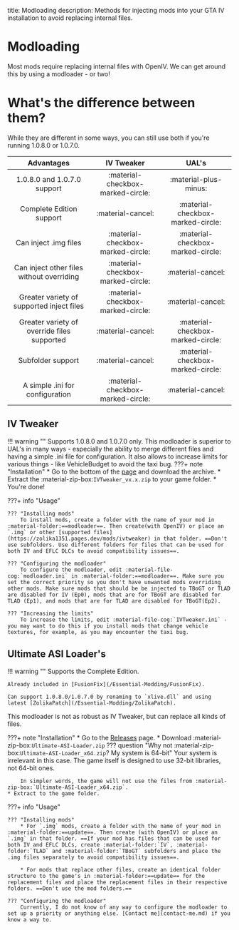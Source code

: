 title: Modloading
description: Methods for injecting mods into your GTA IV installation to avoid replacing internal files.

# Modloading
Most mods require replacing internal files with OpenIV. We can get around this by using a modloader - or two!

# What's the difference between them?
While they are different in some ways, you can still use both if you're running 1.0.8.0 or 1.0.7.0.

| Advantages | IV Tweaker | UAL's |
| :--------: | :--------: | :---: |
| 1.0.8.0 and 1.0.7.0 support | :material-checkbox-marked-circle: | :material-plus-minus: |
| Complete Edition support | :material-cancel: | :material-checkbox-marked-circle: |
| Can inject .img files | :material-checkbox-marked-circle: | :material-checkbox-marked-circle: |
| Can inject other files without overriding | :material-checkbox-marked-circle: | :material-cancel: |
| Greater variety of supported inject files | :material-checkbox-marked-circle: | :material-cancel: |
| Greater variety of override files supported | :material-cancel: | :material-checkbox-marked-circle: |
| Subfolder support | :material-cancel: | :material-checkbox-marked-circle: |
| A simple .ini for configuration | :material-checkbox-marked-circle: | :material-cancel: |

## IV Tweaker
!!! warning ""
    Supports 1.0.8.0 and 1.0.7.0 only.
This modloader is superior to UAL's in many ways - especially the ability to merge different files and having a simple .ini file for configuration. It also allows to increase limits for various things - like VehicleBudget to avoid the taxi bug.
???+ note "Installation"
    * Go to the bottom of the [page](https://zolika1351.pages.dev/mods/ivtweaker) and download the archive.
    * Extract the :material-zip-box:`IVTweaker_vx.x.zip` to your game folder.
    * You're done!

???+ info "Usage"

    ??? "Installing mods"
        To install mods, create a folder with the name of your mod in :material-folder:==modloader==. Then create(with OpenIV) or place an `.img` or other [supported files](https://zolika1351.pages.dev/mods/ivtweaker) in that folder. ==Don't use subfolders. Use different folders for files that can be used for both IV and EFLC DLCs to avoid compatibility issues==.

    ??? "Configuring the modloader"
        To configure the modloader, edit :material-file-cog:`modloader.ini` in :material-folder:==modloader==. Make sure you set the correct priority so you don't have unwanted mods overriding other mods. Make sure mods that should be be injected to TBoGT or TLAD are disabled for IV (Ep0), mods that are for TBoGT are disabled for TLAD (Ep1), and mods that are for TLAD are disabled for TBoGT(Ep2).

    ??? "Increasing the limits"
        To increase the limits, edit :material-file-cog:`IVTweaker.ini` - you may want to do this if you install mods that change vehicle textures, for example, as you may encounter the taxi bug.

## Ultimate ASI Loader's
!!! warning ""
    Supports the Complete Edition.
    
    Already included in [FusionFix](/Essential-Modding/FusionFix).
    
    Can support 1.0.8.0/1.0.7.0 by renaming to `xlive.dll` and using latest [ZolikaPatch](/Essential-Modding/ZolikaPatch).
This modloader is not as robust as IV Tweaker, but can replace all kinds of files.

???+ note "Installation"
    * Go to the [Releases](https://github.com/ThirteenAG/Ultimate-ASI-Loader/releases) page.
    * Download :material-zip-box:`Ultimate-ASI-Loader.zip`
    ??? question "Why not :material-zip-box:`Ultimate-ASI-Loader_x64.zip`? My system is 64-bit"
        Your system is irrelevant in this case. The game itself is designed to use 32-bit libraries, not 64-bit ones.
        
        In simpler words, the game will not use the files from :material-zip-box:`Ultimate-ASI-Loader_x64.zip`.
    * Extract to the game folder.

???+ info "Usage"

    ??? "Installing mods"
        * For `.img` mods, create a folder with the name of your mod in :material-folder:==update==. Then create (with OpenIV) or place an `.img` in that folder. ==If your mod has files that can be used for both IV and EFLC DLCs, create :material-folder:`IV`, :material-folder:`TLAD` and :material-folder:`TBoGT` subfolders and place the .img files separately to avoid compatibility issues==.

        * For mods that replace other files, create an identical folder structure to the game's in :material-folder:==update== for the replacement files and place the replacement files in their respective folders. ==Don't use the mod folders.==

    ??? "Configuring the modloader"
        Currently, I do not know of any way to configure the modloader to set up a priority or anything else. [Contact me](contact-me.md) if you know a way to.
